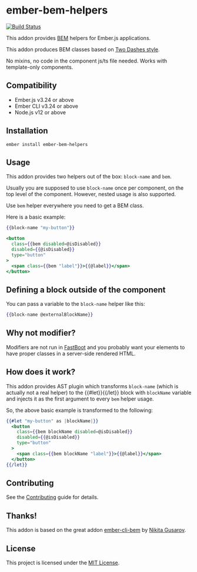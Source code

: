 ember-bem-helpers
==============================================================================

<a href="https://github.com/retailnext/ember-bem-helpers/actions"><img alt="Build Status" src="https://github.com/retailnext/ember-bem-helpers/workflows/CI/badge.svg"></a>

This addon provides [BEM](https://en.bem.info/) helpers for Ember.js applications.

This addon produces BEM classes based on [Two Dashes style](https://en.bem.info/methodology/naming-convention/#two-dashes-style).

No mixins, no code in the component js/ts file needed. Works with template-only components.


Compatibility
------------------------------------------------------------------------------

* Ember.js v3.24 or above
* Ember CLI v3.24 or above
* Node.js v12 or above


Installation
------------------------------------------------------------------------------

```
ember install ember-bem-helpers
```


Usage
------------------------------------------------------------------------------

This addon provides two helpers out of the box: `block-name` and `bem`.

Usually you are supposed to use `block-name` once per component, on the top level of the component. However, nested usage is also supported.

Use `bem` helper everywhere you need to get a BEM class. 

Here is a basic example:

```hbs
{{block-name "my-button"}}

<button
  class={{bem disabled=@isDisabled}}
  disabled={{@isDisabled}}
  type="button"
>
  <span class={{bem "label"}}>{{@label}}</span>
</button>
```


Defining a block outside of the component
------------------------------------------------------------------------------

You can pass a variable to the `block-name` helper like this:

```hbs
{{block-name @externalBlockName}}
```

Why not modifier?
------------------------------------------------------------------------------

Modifiers are not run in [FastBoot](http://www.ember-fastboot.com/) and you probably want your elements to have proper classes in a server-side rendered HTML.


How does it work?
------------------------------------------------------------------------------

This addon provides AST plugin which transforms `block-name` (which is actually not a real helper) to the {{#let}}{{/let}} block with `blockName` variable and injects it as the first argument to every `bem` helper usage.

So, the above basic example is transformed to the following:

```hbs
{{#let "my-button" as |blockName|}}
  <button
    class={{bem blockName disabled=@isDisabled}}
    disabled={{@isDisabled}}
    type="button"
  >
    <span class={{bem blockName "label"}}>{{@label}}</span>
  </button>
{{/let}}
```


Contributing
------------------------------------------------------------------------------

See the [Contributing](CONTRIBUTING.md) guide for details.


Thanks!
------------------------------------------------------------------------------

This addon is based on the great addon [ember-cli-bem](https://github.com/nikityy/ember-cli-bem) by [Nikita Gusarov](https://github.com/nikityy).


License
------------------------------------------------------------------------------

This project is licensed under the [MIT License](LICENSE.md).
